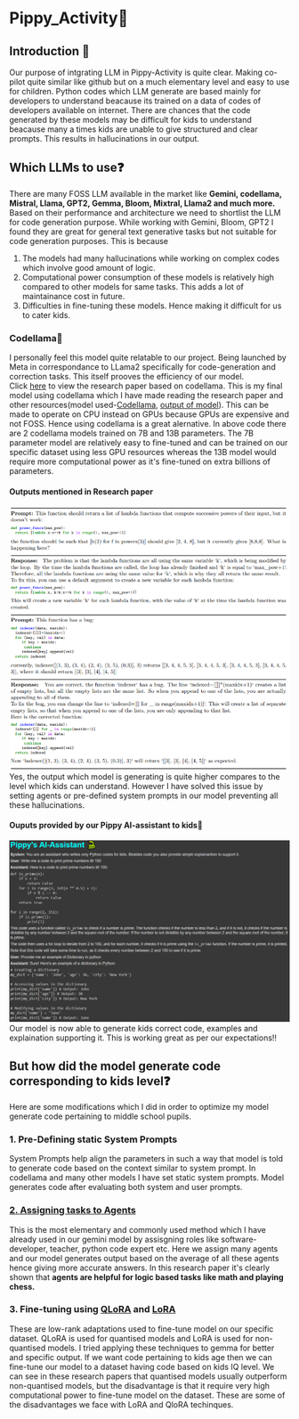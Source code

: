 # Pippy_Activity🐍

## Introduction 📝
Our purpose of intgrating LLM in Pippy-Activity is quite clear. Making co-pilot quite similar like github but on a much elementary level and easy to use for children. Python codes which LLM generate are based mainly for developers to understand beacause its trained on a data of codes of developers available on internet. There are chances that the code generated by these models may be difficult for kids to understand beacause many a times kids are unable to give structured and clear prompts. This results in hallucinations in our output.
## Which LLMs to use❓
There are many FOSS LLM available in the market like **Gemini, codellama, Mistral, Llama, GPT2, Gemma, Bloom, Mixtral, Llama2 and much more.** Based on their performance and architecture we need to shortlist the LLM for code generation purpose.
While working with Gemini, Bloom, GPT2 I found they are great for general text generative tasks but not suitable for code generation purposes.
This is because
1. The models had many hallucinations while working on complex codes which involve good amount of logic.
2. Computational power consumption of these models is relatively high compared to other models for same tasks. This adds a lot of maintainance cost in future.
3. Difficulties in fine-tuning these models. Hence making it difficult for us to cater kids.

### Codellama🦙
I personally feel this model quite relatable to our project. Being launched by Meta in correspondance to LLama2 specifically for code-generation and correction tasks. This itself prooves the efficiency of our model.        
Click [here](https://arxiv.org/pdf/2308.12950.pdf) to view the research paper based on codellama.
This is my final model using codellama which I have made reading the research paper and other resources(model used-[Codellama](https://github.com/kshitijdshah99/Pippy_Activity/blob/main/Pippy_Assistant_codeLlama.ipynb), [output of model](https://colab.research.google.com/drive/1sJ7WdnEkQHI-DCRmWQ12IFXgpDuT6hIJ#scrollTo=k_RJObixH_HR)).
This can be made to operate on CPU instead on GPUs because GPUs are expensive and not FOSS. Hence using codellama is a great alernative.
In above code there are 2 codellama models trained on 7B and 13B parameters. The 7B parameter model are relatively easy to fine-tuned and can be trained on our specific dataset using less GPU resources whereas the 13B model would require more computational power as it's fine-tuned on extra billions of parameters.
#### Outputs mentioned in Research paper
![](https://github.com/kshitijdshah99/Pippy_Activity/blob/main/Research%20Paper%20output.png)
Yes, the output which model is generating is quite higher compares to the level which kids can understand. However I have solved this issue by setting agents or pre-defined system prompts in our model preventing all these hallucinations.
#### Ouputs provided by our Pippy AI-assistant to kids👦
![](https://github.com/kshitijdshah99/Pippy_Activity/blob/main/Pippy's%20AI-assistant%20output.png)
Our model is now able to generate kids correct code, examples and explaination supporting it. This is working great as per our expectations!!

## But how did the model generate code corresponding to kids level❓
Here are some modifications which I did in order to optimize my model generate code pertaining to middle school pupils.
### 1. Pre-Defining static System Prompts
System Prompts help align the parameters in such a way that model is told to generate code based on the context similar to system prompt. In codellama and many other models I have set static system prompts. Model generates code after evaluating both system and user prompts.
### [2. Assigning tasks to Agents](https://arxiv.org/abs/2402.05120)
This is the most elementary and commonly used method which I have already used in our gemini model by assisgning roles like software-developer, teacher, python code expert etc.
Here we assign many agents and our model generates output based on the average of all these agents hence giving more accurate answers. In this research paper it's clearly shown that **agents are helpful for logic based tasks like math and playing chess.**
### 3. Fine-tuning using [QLoRA](https://arxiv.org/pdf/2305.14314.pdf) and [LoRA](https://arxiv.org/abs/2106.09685)
These are low-rank adaptations used to fine-tune model on our specific dataset. QLoRA is used for quantised models and LoRA is used for non-quantised models. I tried applying these techniques to gemma for better and specific output. If we want code pertaining to kids age then we can fine-tune our model to a dataset having code based on kids IQ level. We can see in these research papers that quantised models usually outperform non-quantised models, but the disadvantage is that it require very high computational power to fine-tune model on the dataset. These are some of the disadvantages we face with LoRA and QloRA techinques.




